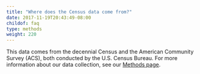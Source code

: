 ```yaml
---
title: "Where does the Census data come from?"
date: 2017-11-19T20:43:49-08:00
childof: faq
type: methods
weight: 220
---
```

This data comes from the decennial Census and the American Community Survey (ACS), both conducted by the U.S. Census Bureau. For more information about our data collection, see our [Methods page](/methods).